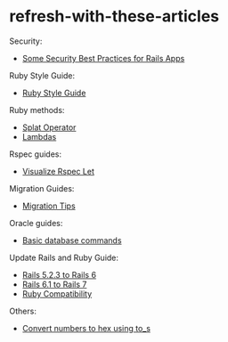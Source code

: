 # refresh-with-these-articles

Security:
- [Some Security Best Practices for Rails Apps](https://blog.appsignal.com/2022/10/05/security-best-practices-for-your-rails-application.html)

Ruby Style Guide:
- [Ruby Style Guide](https://ruby-style-guide.shopify.dev/)

Ruby methods:
- [Splat Operator](https://thoughtbot.com/blog/ruby-splat-operator)
- [Lambdas](https://scoutapm.com/blog/how-to-use-lambdas-in-ruby)

Rspec guides:
- [Visualize Rspec Let](https://thoughtbot.com/blog/using-a-dependency-graph-to-visualize-rspec-let)

Migration Guides:
- [Migration Tips](https://www.oracle.com/technical-resources/articles/kern-rails-migrations.html)

Oracle guides:
- [Basic database commands](https://blogs.oracle.com/sql/post/how-to-use-create-table-alter-table-and-drop-table-in-oracle-database)

Update Rails and Ruby Guide:
- [Rails 5.2.3 to Rails 6](https://fullstackheroes.com/tutorials/rails/upgrade-to-rails-6/)
- [Rails 6.1 to Rails 7](https://www.fastruby.io/blog/rails/upgrades/upgrade-rails-6-1-to-7-0.html)
- [Ruby Compatibility](https://www.fastruby.io/blog/ruby/rails/versions/compatibility-table.html)

Others:
- [Convert numbers to hex using to_s](https://tosbourn.com/converting-numbers-hex-using-to_s-ruby/)
